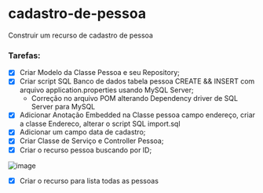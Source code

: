 # cadastro-de-pessoa
Construir um recurso de cadastro de pessoa

### Tarefas:

- [X] Criar Modelo da Classe Pessoa e seu Repository;
- [X] Criar script SQL Banco de dados tabela pessoa CREATE && INSERT com arquivo application.properties usando MySQL Server; 
  * Correção no arquivo POM alterando Dependency driver de SQL Server para MySQL 
- [X] Adicionar Anotação Embedded na Classe pessoa campo endereço, criar a classe Endereco, alterar o script SQL import.sql
- [X] Adicionar um campo data de cadastro; 
- [X] Criar Classe de Serviço e Controller Pessoa;
- [X] Criar o recurso pessoa buscando por ID;
 
 ![image](https://user-images.githubusercontent.com/28118980/216497969-741ec8e0-a9d0-49d6-b744-03afe43cce7d.png)
 
- [X] Criar o recurso para lista todas as pessoas
